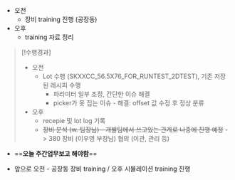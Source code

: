 - 오전
	- 장비 training 진행 (공장동)
- 오후
	- training 자료 정리

>[!수행경과]
>- 오전
>	- Lot 수행 (SKXXCC_56.5X76_FOR_RUNTEST_2DTEST), 기존 저장된 레시피 수행
>		- 파리미터 일부 조정, 간단한 이슈 해결
>		- picker가 못 집는 이슈 - 해결: offset 값 수정 후 정상 분류
>- 오후
>	- recepie 및 lot log 기록
>	- ~~장비 분석 (w. 팀장님) - 개발팀에서 쓰고있는 관계로 나중에 진행 예정~~ -> 380 장비 (이우영 부장님) 협의 (이관, 관리 등)

- ==**오늘 주간업무보고 해야함**==

- 앞으로 오전 - 공장동 장비 training / 오후 시뮬레이션 training 진행